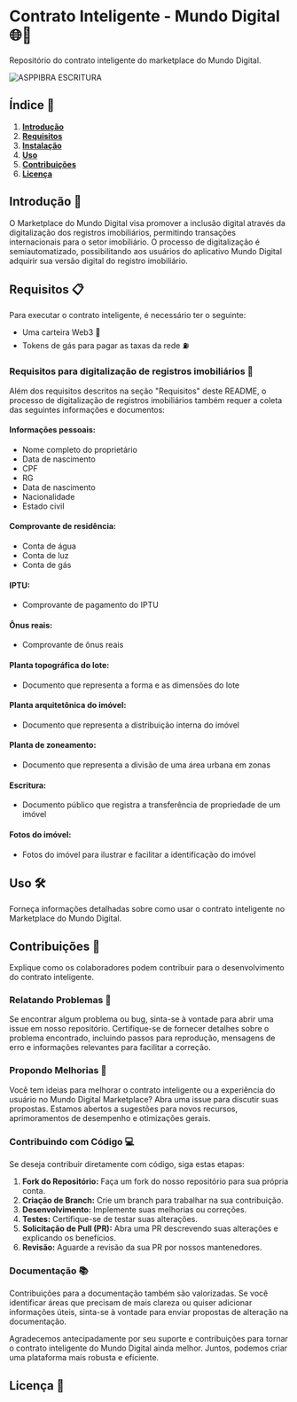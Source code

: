 # Contrato Inteligente - Mundo Digital 🌐🏡

Repositório do contrato inteligente do marketplace do Mundo Digital.

![ASPPIBRA ESCRITURA](https://raw.githubusercontent.com/ASPPIBRA-DAO/Imagens/890ffa9bfb4c79f650c48e627aa2306299c17c4b/Jornal/ASPPIBRA-ESCRITURA.svg)

## Índice 📑

1. [**Introdução**](#introdução)
2. [**Requisitos**](#requisitos)
3. [**Instalação**](#instalação)
4. [**Uso**](#uso)
5. [**Contribuições**](#contribuições)
6. [**Licença**](#licença)

## Introdução 🚀

O Marketplace do Mundo Digital visa promover a inclusão digital através da digitalização dos registros imobiliários, permitindo transações internacionais para o setor imobiliário. O processo de digitalização é semiautomatizado, possibilitando aos usuários do aplicativo Mundo Digital adquirir sua versão digital do registro imobiliário.

## Requisitos 📋

Para executar o contrato inteligente, é necessário ter o seguinte:

- Uma carteira Web3 💼
- Tokens de gás para pagar as taxas da rede ⛽

### Requisitos para digitalização de registros imobiliários 🏡

Além dos requisitos descritos na seção "Requisitos" deste README, o processo de digitalização de registros imobiliários também requer a coleta das seguintes informações e documentos:

#### Informações pessoais:

- Nome completo do proprietário
- Data de nascimento
- CPF
- RG
- Data de nascimento
- Nacionalidade
- Estado civil

#### Comprovante de residência:

- Conta de água
- Conta de luz
- Conta de gás

#### IPTU:

- Comprovante de pagamento do IPTU

#### Ônus reais:

- Comprovante de ônus reais

#### Planta topográfica do lote:

- Documento que representa a forma e as dimensões do lote

#### Planta arquitetônica do imóvel:

- Documento que representa a distribuição interna do imóvel

#### Planta de zoneamento:

- Documento que representa a divisão de uma área urbana em zonas

#### Escritura:

- Documento público que registra a transferência de propriedade de um imóvel

#### Fotos do imóvel:

- Fotos do imóvel para ilustrar e facilitar a identificação do imóvel

## Uso 🛠️

Forneça informações detalhadas sobre como usar o contrato inteligente no Marketplace do Mundo Digital.

## Contribuições 🤝

Explique como os colaboradores podem contribuir para o desenvolvimento do contrato inteligente.

### Relatando Problemas 🐛

Se encontrar algum problema ou bug, sinta-se à vontade para abrir uma issue em nosso repositório. Certifique-se de fornecer detalhes sobre o problema encontrado, incluindo passos para reprodução, mensagens de erro e informações relevantes para facilitar a correção.

### Propondo Melhorias 🚀

Você tem ideias para melhorar o contrato inteligente ou a experiência do usuário no Mundo Digital Marketplace? Abra uma issue para discutir suas propostas. Estamos abertos a sugestões para novos recursos, aprimoramentos de desempenho e otimizações gerais.

### Contribuindo com Código 💻

Se deseja contribuir diretamente com código, siga estas etapas:

1. **Fork do Repositório:** Faça um fork do nosso repositório para sua própria conta.
2. **Criação de Branch:** Crie um branch para trabalhar na sua contribuição.
3. **Desenvolvimento:** Implemente suas melhorias ou correções.
4. **Testes:** Certifique-se de testar suas alterações.
5. **Solicitação de Pull (PR):** Abra uma PR descrevendo suas alterações e explicando os benefícios.
6. **Revisão:** Aguarde a revisão da sua PR por nossos mantenedores.

### Documentação 📚

Contribuições para a documentação também são valorizadas. Se você identificar áreas que precisam de mais clareza ou quiser adicionar informações úteis, sinta-se à vontade para enviar propostas de alteração na documentação.

Agradecemos antecipadamente por seu suporte e contribuições para tornar o contrato inteligente do Mundo Digital ainda melhor. Juntos, podemos criar uma plataforma mais robusta e eficiente.

## Licença 📄
